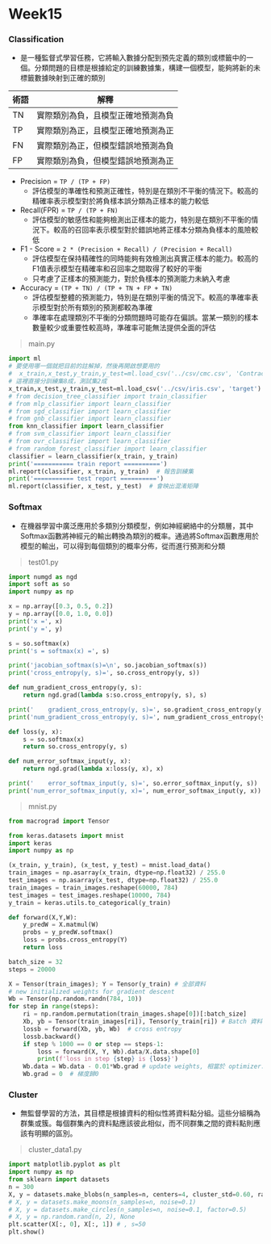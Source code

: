 # Week15



### Classification

* 是一種監督式學習任務，它將輸入數據分配到預先定義的類別或標籤中的一個。分類問題的目標是根據給定的訓練數據集，構建一個模型，能夠將新的未標籤數據映射到正確的類別

| 術語 | 解釋                               |
| ---- | ---------------------------------- |
| TN   | 實際類別為負，且模型正確地預測為負 |
| TP   | 實際類別為正，且模型正確地預測為正 |
| FN   | 實際類別為正，但模型錯誤地預測為負 |
| FP   | 實際類別為負，但模型錯誤地預測為正 |

* Precision = `TP / (TP + FP)` 
  * 評估模型的準確性和預測正確性，特別是在類別不平衡的情況下。較高的精確率表示模型對於將負樣本誤分類為正樣本的能力較低
* Recall(FPR) = `TP / (TP + FN)` 
  * 評估模型的敏感性和能夠檢測出正樣本的能力，特別是在類別不平衡的情況下。較高的召回率表示模型對於錯誤地將正樣本分類為負樣本的風險較低
* F1 - Score = `2 * (Precision + Recall) / (Precision + Recall)`
  * 評估模型在保持精確性的同時能夠有效檢測出真實正樣本的能力。較高的F1值表示模型在精確率和召回率之間取得了較好的平衡
  * 只考慮了正樣本的預測能力，對於負樣本的預測能力未納入考慮
* Accuracy = `(TP + TN) / (TP + TN + FP + TN)` 
  * 評估模型整體的預測能力，特別是在類別平衡的情況下。較高的準確率表示模型對於所有類別的預測都較為準確
  * 準確率在處理類別不平衡的分類問題時可能存在偏誤。當某一類別的樣本數量較少或重要性較高時，準確率可能無法提供全面的評估



> main.py

```python
import ml
# 要使用哪一個就把目前的註解掉，然後再開啟想要用的
#  x_train,x_test,y_train,y_test=ml.load_csv('../csv/cmc.csv', 'ContraceptiveMethodUsed')
# 這裡直接分訓練集8成，測試集2成
x_train,x_test,y_train,y_test=ml.load_csv('../csv/iris.csv', 'target')
# from decision_tree_classifier import train_classifier
# from mlp_classifier import learn_classifier
# from sgd_classifier import learn_classifier
# from gnb_classifier import learn_classifier
from knn_classifier import learn_classifier
# from svm_classifier import learn_classifier
# from ovr_classifier import learn_classifier
# from random_forest_classifier import learn_classifier
classifier = learn_classifier(x_train, y_train)
print('=========== train report ==========')
ml.report(classifier, x_train, y_train)  # 報告訓練集
print('=========== test report ==========')
ml.report(classifier, x_test, y_test)  # 會映出混淆矩陣
```



### Softmax

* 在機器學習中廣泛應用於多類別分類模型，例如神經網絡中的分類層，其中Softmax函數將神經元的輸出轉換為類別的概率。通過將Softmax函數應用於模型的輸出，可以得到每個類別的概率分佈，從而進行預測和分類

> test01.py

```python
import numgd as ngd
import soft as so
import numpy as np

x = np.array([0.3, 0.5, 0.2])
y = np.array([0.0, 1.0, 0.0])
print('x =', x)
print('y =', y)

s = so.softmax(x)
print('s = softmax(x) =', s)

print('jacobian_softmax(s)=\n', so.jacobian_softmax(s))
print('cross_entropy(y, s)=', so.cross_entropy(y, s))

def num_gradient_cross_entropy(y, s):
    return ngd.grad(lambda s:so.cross_entropy(y, s), s)

print('    gradient_cross_entropy(y, s)=', so.gradient_cross_entropy(y, s))
print('num_gradient_cross_entropy(y, s)=', num_gradient_cross_entropy(y, s))

def loss(y, x):
    s = so.softmax(x)
    return so.cross_entropy(y, s)

def num_error_softmax_input(y, x):
    return ngd.grad(lambda x:loss(y, x), x)

print('    error_softmax_input(y, s)=', so.error_softmax_input(y, s))  # 驗證公式
print('num_error_softmax_input(y, x)=', num_error_softmax_input(y, x))
```

> mnist.py

```python
from macrograd import Tensor

from keras.datasets import mnist
import keras
import numpy as np

(x_train, y_train), (x_test, y_test) = mnist.load_data()
train_images = np.asarray(x_train, dtype=np.float32) / 255.0
test_images = np.asarray(x_test, dtype=np.float32) / 255.0
train_images = train_images.reshape(60000, 784)
test_images = test_images.reshape(10000, 784)
y_train = keras.utils.to_categorical(y_train)

def forward(X,Y,W):
    y_predW = X.matmul(W)
    probs = y_predW.softmax()
    loss = probs.cross_entropy(Y)
    return loss

batch_size = 32
steps = 20000

X = Tensor(train_images); Y = Tensor(y_train) # 全部資料
# new initialized weights for gradient descent
Wb = Tensor(np.random.randn(784, 10))
for step in range(steps):
    ri = np.random.permutation(train_images.shape[0])[:batch_size]
    Xb, yb = Tensor(train_images[ri]), Tensor(y_train[ri]) # Batch 資料
    lossb = forward(Xb, yb, Wb)  # cross entropy
    lossb.backward()
    if step % 1000 == 0 or step == steps-1:
        loss = forward(X, Y, Wb).data/X.data.shape[0]
        print(f'loss in step {step} is {loss}')
    Wb.data = Wb.data - 0.01*Wb.grad # update weights, 相當於 optimizer.step()
    Wb.grad = 0  # 梯度歸0
```



### Cluster

* 無監督學習的方法，其目標是根據資料的相似性將資料點分組。這些分組稱為群集或簇。每個群集內的資料點應該彼此相似，而不同群集之間的資料點則應該有明顯的區別。

> cluster_data1.py

```python
import matplotlib.pyplot as plt
import numpy as np
from sklearn import datasets
n = 300
X, y = datasets.make_blobs(n_samples=n, centers=4, cluster_std=0.60, random_state=0)
# X, y = datasets.make_moons(n_samples=n, noise=0.1)
# X, y = datasets.make_circles(n_samples=n, noise=0.1, factor=0.5)
# X, y = np.random.rand(n, 2), None
plt.scatter(X[:, 0], X[:, 1]) # , s=50
plt.show()
```

